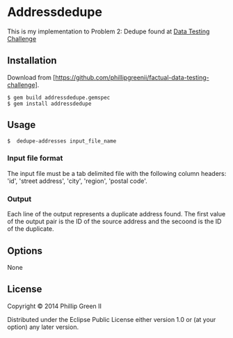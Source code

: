 # Addressdedupe

This is my implementation to Problem 2: Dedupe found at [Data Testing Challenge](http://devblog.factual.com/data-testing-challenge)

## Installation

Download from [https://github.com/phillipgreenii/factual-data-testing-challenge].

    $ gem build addressdedupe.gemspec 
    $ gem install addressdedupe

## Usage

    $  dedupe-addresses input_file_name

### Input file format

The input file must be a tab delimited file with the following column headers: 'id', 'street address', 'city', 'region', 'postal code'.

### Output

Each line of the output represents a duplicate address found.  The first value of the output pair is the ID of the source address and the secoond is the ID of the duplicate.

## Options

None

## License

Copyright © 2014 Phillip Green II

Distributed under the Eclipse Public License either version 1.0 or (at
your option) any later version.
